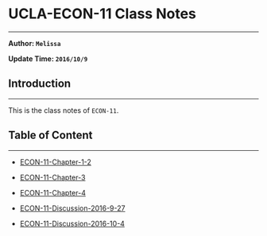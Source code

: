 # UCLA-ECON-11 Class Notes
---

**Author: `Melissa`**    

**Update Time: `2016/10/9`**

## Introduction
---

This is the class notes of `ECON-11`.


## Table of Content
---

* [ECON-11-Chapter-1-2](ECON-11-Chapter-1-2.md.html)

* [ECON-11-Chapter-3](ECON-11-Chapter-3.md.html)

* [ECON-11-Chapter-4](ECON-11-Chapter-4.md.html)

* [ECON-11-Discussion-2016-9-27](ECON-11-Discussion-2016-9-27.md.html)

* [ECON-11-Discussion-2016-10-4](ECON-11-Discussion-2016-10-4.md.html)
